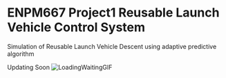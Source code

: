 # ENPM667 Project1 Reusable Launch Vehicle Control System
Simulation of Reusable Launch Vehicle Descent using adaptive predictive algorithm

Updating Soon
![LoadingWaitingGIF](https://user-images.githubusercontent.com/51479255/214326117-37f0428e-e635-43c5-8018-8c0053581929.gif)
